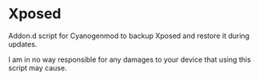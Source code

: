 Xposed
================

Addon.d script for Cyanogenmod to backup Xposed and restore it during updates.

I am in no way responsible for any damages to your device that using this script
may cause.

